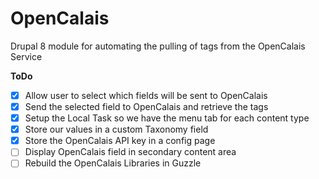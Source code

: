 
# OpenCalais
Drupal 8 module for automating the pulling of tags from the OpenCalais Service

**ToDo**

 - [X] Allow user to select which fields will be sent to OpenCalais
 - [X] Send the selected field to OpenCalais and retrieve the tags
 - [X] Setup the Local Task so we have the menu tab for each content type
 - [X] Store our values in a custom Taxonomy field
 - [X] Store the OpenCalais API key in a config page
 - [ ] Display OpenCalais field in secondary content area
 - [ ] Rebuild the OpenCalais Libraries in Guzzle
